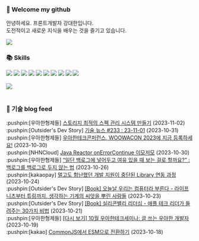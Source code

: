 ### 👋 Welcome my github

안녕하세요. 프론트개발자 강대한입니다.
<br>
도전적이고 새로운 지식을 배우는 것을 즐기고 있습니다.

<!--
![header](https://capsule-render.vercel.app/api?type=Waving&color=auto&height=300&section=header&text=Welcome&fontAlignY=40&desc=KangDaeHan%20github%20&descSize=20&descAlignY=55&animation=fadeIn&fontSize=90)

**KangDaeHan/KangDaeHan** is a ✨ _special_ ✨ repository because its `README.md` (this file) appears on your GitHub profile.

Here are some ideas to get you started:

- 🔭 I’m currently working on ...
- 🌱 I’m currently learning ...
- 👯 I’m looking to collaborate on ...
- 🤔 I’m looking for help with ...
- 💬 Ask me about ...
- 📫 How to reach me: ...
- 😄 Pronouns: ...
- ⚡ Fun fact: ...
-->

<a href="https://twinfamily.github.io" target="_blank"><img src="https://img.shields.io/badge/Blog-121D33?style=flat-square&logo=blogger&logoColor=ffffff"/></a>

### :books: Skills
<a href="#" target="_blank"><img src="https://img.shields.io/badge/React-61DAFB?style=flat-square&logo=react&logoColor=ffffff"/></a>
<a href="#" target="_blank"><img src="https://img.shields.io/badge/Html5-E34F26?style=flat-square&logo=html5&logoColor=ffffff"/></a>
<a href="#" target="_blank"><img src="https://img.shields.io/badge/Javascript-F7DF1E?style=flat-square&logo=javascript&logoColor=ffffff"/></a>
<a href="#" target="_blank"><img src="https://img.shields.io/badge/Cssmodules-000000?style=flat-square&logo=cssmodules&logoColor=ffffff"/></a>
<a href="#" target="_blank"><img src="https://img.shields.io/badge/Node.js-339933?style=flat-square&logo=nodedotjs&logoColor=ffffff"/></a>
<a href="#" target="_blank"><img src="https://img.shields.io/badge/Typescript-3178C6?style=flat-square&logo=typescript&logoColor=ffffff"/></a>
<a href="#" target="_blank"><img src="https://img.shields.io/badge/Git-F05032?style=flat-square&logo=git&logoColor=ffffff"/></a>
<a href="#" target="_blank"><img src="https://img.shields.io/badge/Gitlab-FC6D26?style=flat-square&logo=gitlab&logoColor=ffffff"/></a>
<a href="#" target="_blank"><img src="https://img.shields.io/badge/Webpack-8DD6F9?style=flat-square&logo=webpack&logoColor=ffffff"/></a>
<a href="#" target="_blank"><img src="https://img.shields.io/badge/Vite-646CFF?style=flat-square&logo=vite&logoColor=ffffff"/></a>
<br><br>
<img src="https://github-readme-stats.vercel.app/api/top-langs/?username=KangDaeHan&layout=compact">
<br><br>
### :round_pushpin: 기술 blog feed
<!-- BLOG-POST-LIST:START --><div>:pushpin:[우아한형제들] <a target="_blank" href="https://techblog.woowahan.com/13539/">스토리지 최적의 스펙 관리 시스템 만들기</a> (2023-11-02)</div><div>:pushpin:[Outsider's Dev Story] <a target="_blank" href="https://blog.outsider.ne.kr/1692">기술 뉴스 #233 : 23-11-01</a> (2023-10-31)</div><div>:pushpin:[우아한형제들] <a target="_blank" href="https://techblog.woowahan.com/14644/">우아한테크콘퍼런스, WOOWACON 2023에 지금 등록하세요!</a> (2023-10-30)</div><div>:pushpin:[NHNCloud] <a target="_blank" href="https://meetup.nhncloud.com/posts/374">Java Reactor onErrorContinue 이모저모</a> (2023-10-30)</div><div>:pushpin:[우아한형제들] <a target="_blank" href="https://techblog.woowahan.com/14484/">“일단 백로그에 넣어두고 여유 있을 때 보는 걸로 할까요?” : 백로그를 백로그로 두지 않는 법</a> (2023-10-26)</div><div>:pushpin:[kakaopay] <a target="_blank" href="https://tech.kakaopay.com/post/how-to-work-with-legacy-library/">멀고도 험난했던 개발 지원이 중단된 Library 연동 과정</a> (2023-10-24)</div><div>:pushpin:[Outsider's Dev Story] <a target="_blank" href="https://blog.outsider.ne.kr/1691">[Book] 오늘날 우리는 컴퓨터라 부른다 - 라이프니츠부터 튜링까지, 생각하는 기계의 씨앗을 뿌린 사람들</a> (2023-10-23)</div><div>:pushpin:[Outsider's Dev Story] <a target="_blank" href="https://blog.outsider.ne.kr/1690">[Book] 실리콘밸리 리더십 - 애플 테크 리더가 들려주는 30가지 비법</a> (2023-10-21)</div><div>:pushpin:[우아한형제들] <a target="_blank" href="https://techblog.woowahan.com/14513/">[다시 보기] 10월 우아한테크세미나: 글 쓰는 우아한 개발자</a> (2023-10-19)</div><div>:pushpin:[kakao] <a target="_blank" href="https://tech.kakao.com/2023/10/19/commonjs-esm-migration/">CommonJS에서 ESM으로 전환하기</a> (2023-10-18)</div><!-- BLOG-POST-LIST:END -->

<!-- ![Anurag's GitHub stats](https://github-readme-stats.vercel.app/api?username=KangDaeHan&show_icons=true&theme=radical) -->
<!--
### 📫 Blog
<table><tbody><tr>
<td>
    <a href="https://yeonyeon.tistory.com/312">
        <div>[인프콘 후기] 2023 INFCON </div>
    </a>
    <div>1. 인프콘에 참가하다 🙂 어떻게 참가할 수 있었는가 때는 2023년 7월 18일 12시 48분. 인프콘 추첨 결과 공개까지 12... </div>
    <div>23.08.16</div>
</td>
<td>
    <a href="https://yeonyeon.tistory.com/311">
        <img width="100%" src="/img/8066187260670780795.png"/><br/>
        <div>[Git] 머지 커밋 revert 하기 </div>
    </a>
    <div>🤔 git revert란? git revert란 일부 기존의 커밋들을 되돌리는 작업이다. git reset과는 다른 것이, git reset은 기... </div>
    <div>23.08.13</div>
</td>
<td>
    <a href="https://yeonyeon.tistory.com/310">
        <img width="100%" src="/img/9188834980247484156.png"/><br/>
        <div>[Spring Batch] 개념부터 코드까지 </div>
    </a>
    <div>목차 1. Spring Batch란? 2. Spring Batch 구조 3. 기본적인 세팅 4. Job, Step 5. ItemReader, ItemProcessor,  ItemW... </div>
    <div>23.07.21</div>
</td>
</tr>
</tbody></table>
-->
